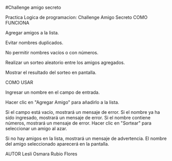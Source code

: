 #Challenge amigo secreto

Practica Logica de programacion: Challenge Amigo Secreto COMO FUNCIONA

Agregar amigos a la lista.

Evitar nombres duplicados.

No permitir nombres vacíos o con números.

Realizar un sorteo aleatorio entre los amigos agregados.

Mostrar el resultado del sorteo en pantalla.

COMO USAR

Ingresar un nombre en el campo de entrada.

Hacer clic en "Agregar Amigo" para añadirlo a la lista.

Si el campo está vacío, mostrará un mensaje de error.
Si el nombre ya ha sido ingresado, mostrará un mensaje de error.
Si el nombre contiene números, mostrará un mensaje de error.
Hacer clic en "Sortear" para seleccionar un amigo al azar.

Si no hay amigos en la lista, mostrará un mensaje de advertencia.
El nombre del amigo seleccionado aparecerá en la pantalla.

AUTOR Lesli Osmara Rubio Flores
